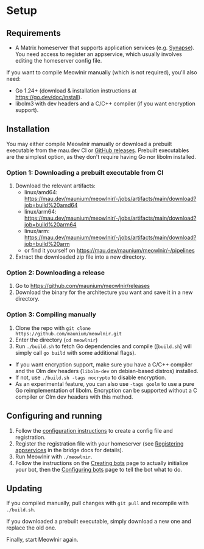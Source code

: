 # Setup

## Requirements
* A Matrix homeserver that supports application services (e.g. [Synapse](https://github.com/element-hq/synapse)).
  You need access to register an appservice, which usually involves editing the
  homeserver config file.

If you want to compile Meowlnir manually (which is not required), you'll also need:

* Go 1.24+ (download & installation instructions at <https://go.dev/doc/install>).
* libolm3 with dev headers and a C/C++ compiler (if you want encryption support).

## Installation
You may either compile Meowlnir manually or download a prebuilt executable from
the mau.dev CI or [GitHub releases](https://github.com/maunium/meowlnir/releases).
Prebuilt executables are the simplest option, as they don't require having Go
nor libolm installed.

### Option 1: Downloading a prebuilt executable from CI
1. Download the relevant artifacts:
   * linux/amd64: <https://mau.dev/maunium/meowlnir/-/jobs/artifacts/main/download?job=build%20amd64>
   * linux/arm64: <https://mau.dev/maunium/meowlnir/-/jobs/artifacts/main/download?job=build%20arm64>
   * linux/arm: <https://mau.dev/maunium/meowlnir/-/jobs/artifacts/main/download?job=build%20arm>
   * or find it yourself on <https://mau.dev/maunium/meowlnir/-/pipelines>
2. Extract the downloaded zip file into a new directory.

### Option 2: Downloading a release
1. Go to <https://github.com/maunium/meowlnir/releases>
2. Download the binary for the architecture you want and save it in a new
   directory.

### Option 3: Compiling manually
1. Clone the repo with `git clone https://github.com/maunium/meowlnir.git`
2. Enter the directory (`cd meowlnir`)
3. Run `./build.sh` to fetch Go dependencies and compile
   ([`build.sh`] will simply call `go build` with some additional flags).
  * If you want encryption support, make sure you have a C/C++ compiler and the
    Olm dev headers (`libolm-dev` on debian-based distros) installed.
  * If not, use `./build.sh -tags nocrypto` to disable encryption.
  * As an experimental feature, you can also use `-tags goolm` to use a pure
    Go reimplementation of libolm. Encryption can be supported without a C
    compiler or Olm dev headers with this method.

## Configuring and running
1. Follow the [configuration instructions](./config.md) to create a config file
   and registration.
2. Register the registration file with your homeserver
   (see [Registering appservices] in the bridge docs for details).
3. Run Meowlnir with `./meowlnir`.
4. Follow the instructions on the [Creating bots](./bot-create.md) page to
   actually initialize your bot, then the [Configuring bots](./bot-config.md)
   page to tell the bot what to do.

[Registering appservices]: https://docs.mau.fi/bridges/general/registering-appservices.html

## Updating
If you compiled manually, pull changes with `git pull` and recompile with
`./build.sh`.

If you downloaded a prebuilt executable, simply download a new one and replace
the old one.

Finally, start Meowlnir again.

